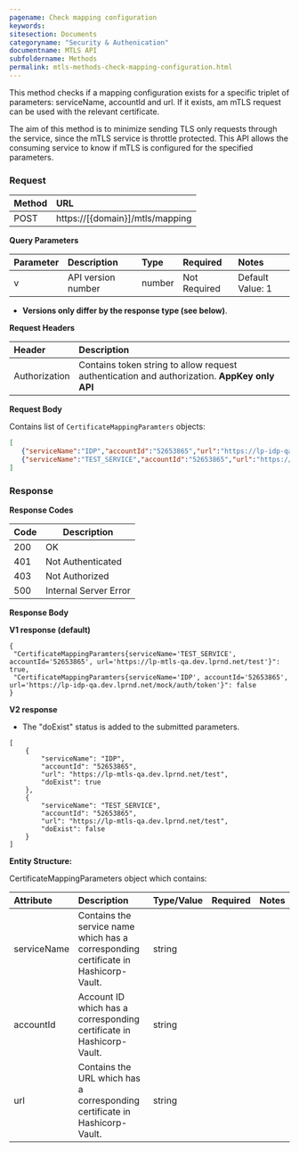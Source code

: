 ```yaml
---
pagename: Check mapping configuration
keywords:
sitesection: Documents
categoryname: "Security & Authenication"
documentname: MTLS API
subfoldername: Methods
permalink: mtls-methods-check-mapping-configuration.html
---
```


This method checks if a mapping configuration exists for a specific triplet of parameters: serviceName, accountId and url. If it exists, am mTLS request can be used with the relevant certificate.

The aim of this method is to minimize sending TLS only requests through the service, since the mTLS service is throttle protected. This API allows the consuming service to know if mTLS is configured for the specified parameters.

### Request

 |Method|      URL|  
 |:--------  |:---  |
 |POST|  https://[{domain}]/mtls/mapping |

**Query Parameters**

| Parameter | Description | Type | Required | Notes |
| :--- | :--- | :--- | :--- | :--- |
| v | API version number | number| Not Required | Default Value: 1 | Options: 1, 2 |

* **Versions only differ by the response type (see below)**.

**Request Headers**

 |Header         |Description  |
 |:------|        :--------  |
 |Authorization|    Contains token string to allow request authentication and authorization. **AppKey only API**|

**Request Body**

Contains list of `CertificateMappingParamters` objects:

```json
[
   {"serviceName":"IDP","accountId":"52653865","url":"https://lp-idp-qa.dev.lprnd.net/mock/auth/token"},
   {"serviceName":"TEST_SERVICE","accountId":"52653865","url":"https://lp-mtls-qa.dev.lprnd.net/test"}
]
```

### Response

**Response Codes**

| Code | Description           |
|------|-----------------------|
| 200  | OK                    |
| 401  | Not Authenticated     |
| 403  | Not Authorized        |
| 500  | Internal Server Error |



**Response Body**

**V1 response (default)**
```
{
 "CertificateMappingParamters{serviceName='TEST_SERVICE', accountId='52653865', url='https://lp-mtls-qa.dev.lprnd.net/test'}": true,
 "CertificateMappingParamters{serviceName='IDP', accountId='52653865', url='https://lp-idp-qa.dev.lprnd.net/mock/auth/token'}": false
}
```

**V2 response** 

* The "doExist" status is added to the submitted parameters.

```
[
    {
        "serviceName": "IDP",
        "accountId": "52653865",
        "url": "https://lp-mtls-qa.dev.lprnd.net/test",
        "doExist": true
    },
    {
        "serviceName": "TEST_SERVICE",
        "accountId": "52653865",
        "url": "https://lp-mtls-qa.dev.lprnd.net/test",
        "doExist": false
    }
]
```

**Entity Structure:**

CertificateMappingParameters object which contains:

| Attribute | Description  | Type/Value | Required | Notes |
| :------   | :--------    | :-------- | :--- | :--- |
| serviceName | Contains the service name which has a corresponding certificate in Hashicorp-Vault. | string |  | |
| accountId | Account ID which has a corresponding certificate in Hashicorp-Vault. | string |  | |
| url | Contains the URL which has a corresponding certificate in Hashicorp-Vault. | string |  | |
